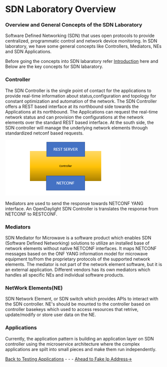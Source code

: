 # SDN Laboratory Overview

### Overview and General Concepts of the SDN Laboratory
Software Defined Networking (SDN) that uses open protocols to provide centralized, programmatic control and network device monitoring. In SDN laboratory, we have some general concepts like Controllers, Mediators, NEs and SDN Applications.

Before going the concepts into SDN labaratory refer [Introduction](../../../../Introduction/Introduction.md) here and Below are the key concepts for SDN labaratory.

### Controller
The SDN Controller is the single point of contact for the applications to provide real-time information about status,configuration and topology for constant optimization and automation of the network. The SDN Controller offers a REST based interface at its northbound side towards the Applications at its northbound. The Applications can request the real-time network status and can provision the configurations at the network elements over the standard REST based interface. At the south side, the SDN controller will manage the underlying network elements through standardized netconf based requests.

![northsouthcontroller](./Images/Capture.PNG)

Mediators are used to send the response towards NETCONF YANG interface. An OpenDaylight SDN Controller is translates the response from NETCONF to RESTCONF.

### Mediators
SDN Mediator for Microwave is a software product which enables SDN (Software Defined Networking) solutions to utilize an installed base of network elements without native NETCONF interfaces. It maps NETCONF messages based on the ONF YANG information model for microwave equipment to/from the proprietary protocols of the supported network elements. The mediator is not part of the network element software, but it is an external application. Different vendors has its own mediators which handles all specific NEs and individual software products.

### NetWork Elements(NE)

SDN Network Element, or SDN switch which provides APIs to interact with the SDN controller. NE's should be mounted to the controller based on controller basekeys which used to access resources that retrive, update/modify or store user data on the NE.

### Applications

Currently, the application pattern is building an application layer on SDN controller using the microservice architecture where the complex applications are spilt into small pieces and make them run independently. 


[Back to Testing Applications](../../../TestingApplications.md) - - - [Ahead to Fake Ip Address->](../IpAddresses/IpAddresses.md)
